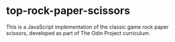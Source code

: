 # top-rock-paper-scissors
This is a JavaScript implementation of the classic game rock paper scissors, developed as part of The Odin Project curriculum. 
